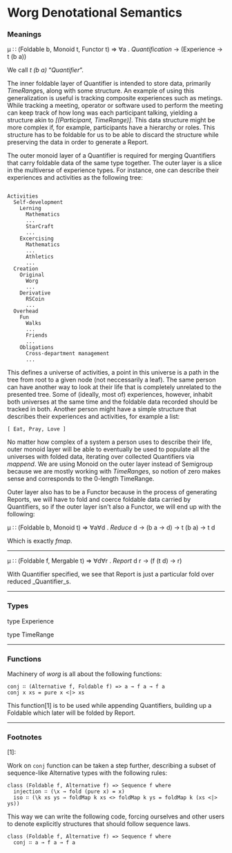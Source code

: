 Worg Denotational Semantics
===

### Meanings

μ ∷ (Foldable b, Monoid t, Functor t) => ∀a . *Quantification* → (Experience → t (b a))

We call _t (b a)_ “_Quantifier_”.

The inner foldable layer of Quantifier is intended to store data,
primarily *TimeRange*s, along with some structure. An example of using
this generalization is useful is tracking composite experiences such as
metings. While tracking a meeting, operator or software used to perform
the meeting can keep track of how long was each participant talking,
yielding a structure akin to *[(Participant, TimeRange)]*. This data
structure might be more complex if, for example, participants have a
hierarchy or roles. This structure has to be foldable for us to be able
to discard the structure while preserving the data in order to generate
a Report.

The outer monoid layer of a Quantifier is required for merging
Quantifiers that carry foldable data of the same type together. The
outer layer is a slice in the multiverse of experience types. For
instance, one can describe their experiences and activities as the
following tree:

```

Activities
  Self-development
    Lerning
      Mathematics
      ...
      StarCraft
      ...
    Excercising
      Mathematics
      ...
      Athletics
      ...
  Creation
    Original
      Worg
      ...
    Derivative
      RSCoin
      ...
  Overhead
    Fun
      Walks
      ...
      Friends
      ...
    Obligations
      Cross-department management
      ...
```

This defines a universe of activities, a point in this universe is a
path in the tree from root to a given node (not neccessarily a leaf).
The same person can have another way to look at their life that is
completely unrelated to the presented tree. Some of (ideally, most of)
experiences, however, inhabit both universes at the same time and the
foldable data recorded should be tracked in both. Another person might
have a simple structure that describes their experiences and activities,
for example a list:

```
[ Eat, Pray, Love ]
```  
  
No matter how complex of a system a person uses to describe their life,
outer monoid layer will be able to eventually be used to populate all
the universes with folded data, iterating over collected Quantifiers via
_mappend_. We are using Monoid on the outer layer instead of Semigroup
because we are mostly working with *TimeRange*s, so notion of zero makes
sense and corresponds to the 0-length TimeRange.

Outer layer also has to be a Functor because in the process of
generating Reports, we will have to fold and coerce foldable data
carried by Quantifiers, so if the outer layer isn't also a Functor, we
will end up with the following:

μ ∷ (Foldable b, Monoid t) => ∀a∀d . *Reduce* d → (b a → d) → t (b a) → t d

Which is exactly _fmap_.

---

μ ∷ (Foldable f, Mergable t) => ∀d∀r . *Report* d r → (f (t d) → r)

With Quantifier specified, we see that Report is just a particular fold
over reduced _Quantifier_s.

---

### Types

type Experience

type TimeRange

---

### Functions

Machinery of _worg_ is all about the following functions:

```
conj ∷ (Alternative f, Foldable f) => a → f a → f a
conj x xs = pure x <|> xs
```

This function[1] is to be used while appending Quantifiers, building up a
Foldable which later will be folded by Report.

---

### Footnotes

[1]:

Work on `conj` function can be taken a step further, describing a subset
of sequence-like Alternative types with the following rules:

```
class (Foldable f, Alternative f) => Sequence f where
  injection ∷ (\x → fold (pure x) = x)
  iso ∷ (\k xs ys → foldMap k xs <> foldMap k ys = foldMap k (xs <|> ys))
```

This way we can write the following code, forcing ourselves and other
users to denote explicitly structures that should follow sequence laws.

```
class (Foldable f, Alternative f) => Sequence f where
  conj ∷ a → f a → f a
```
